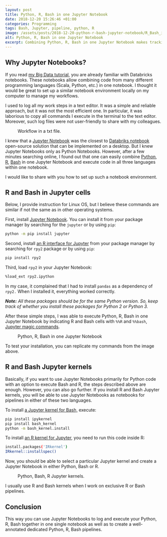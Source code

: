 ```yaml
---
layout: post
title: Python, R, Bash in one Jupyter Notebook
date: 2018-12-20 15:26:46 +01:00
categories: Programming
tags: Bash, Jupyter, pipeline, python, R
image: /assets/posts/2018-12-20-python-r-bash-jupyter-notebook/R_Bash_in_Jupyter_notebooks.jpeg
alt: Python, R, Bash in one Jupyter Notebook
excerpt: Combining Python, R, Bash in one Jupyter Notebook makes tracking of the workflow easier, simplifies sharing and makes you more efficient and professional.
---
```


<h2>Why Jupyter Notebooks?</h2>

<p>If you read <a href="{{ site.baseurl }}/genomic-spark-tutorial/">my Big Data tutorial</a>, you are already familiar with Databricks notebooks. These notebooks allow combining code from many different programming languages (Scala, Python, etc.) in one notebook. I thought it would be great to set up a similar notebook environment locally on my computer to manage my workflows.</p>

<p>I used to log all my work steps in a text editor. It was a simple and reliable approach, but it was not the most efficient one. In particular, it was laborious to copy all commands I execute in the terminal to the text editor. Moreover, such log files were not user-friendly to share with my colleagues.</p>
<figure class="caption"><img src="{{ site.baseurl }}/assets/posts/2018-12-20-python-r-bash-jupyter-notebook/log_workflow_in_txt.jpeg" alt="" class="wp-image-1510" />
<figcaption class="aligncenter">Workflow in a txt file.</figcaption>
</figure>

<p>I knew that  a <a aria-label="I knew that  a Jupyter Notebook is the closest I can get to Databriks workflow. But I knew Jupyter Notebooks only as Python Notebooks. However, after a few minutes searching online, I found out that one can easily combine Python, R, Bash in one Jupyter Notebook and execute code in all three languages without leaving a notebook and without manual changing of the Jupyter engine.
 (opens in a new tab)" href="https://jupyter.org/" target="_blank">Jupyter Notebook</a> was the closest to <a href="{{ site.baseurl }}/processing-genomic-data-apache-spark-big-data-tutorial/">Databriks notebook</a> open-source solution that can be implemented on a desktop. But I knew Jupyter Notebooks only as Python Notebooks. However, after a few minutes searching online, I found out that one can easily combine <a aria-label="I knew that  a Jupyter Notebook is the closest to Databriks notebook open-source solution that can be implemented on a desktop. But I knew Jupyter Notebooks only as Python Notebooks. However, after a few minutes searching online, I found out that one can easily combine Python, R, Bash in one Jupyter Notebook and execute code in all three languages within one notebook.
 (opens in a new tab)" href="https://www.python.org/" target="_blank">Python</a>, <a aria-label="I knew that  a Jupyter Notebook is the closest to Databriks notebook open-source solution that can be implemented on a desktop. But I knew Jupyter Notebooks only as Python Notebooks. However, after a few minutes searching online, I found out that one can easily combine Python, R, Bash in one Jupyter Notebook and execute code in all three languages within one notebook.
 (opens in a new tab)" href="https://www.r-project.org/" target="_blank">R</a>, <a aria-label="I knew that  a Jupyter Notebook is the closest to Databriks notebook open-source solution that can be implemented on a desktop. But I knew Jupyter Notebooks only as Python Notebooks. However, after a few minutes searching online, I found out that one can easily combine Python, R, Bash in one Jupyter Notebook and execute code in all three languages within one notebook.
 (opens in a new tab)" href="https://www.gnu.org/software/bash/" target="_blank">Bash</a> in one Jupyter Notebook and execute code in all three languages within one notebook.</p>

<p>I would like to share with you how to set up such a notebook environment.</p>

<h2>R and Bash in Jupyter cells</h2>

<p>Below, I provide instruction for Linux OS, but I believe these commands are similar if not the same as in other operating systems. </p>

<p>First, install <a href="https://jupyter.org/" target="_blank">Jupyter Notebook</a>. You can install it from your package manager by searching for the <code>jupyter</code> or by using <code>pip</code>:</p>

```bash
python -m pip install jupyter
```

<p>Second, install <a href="https://rpy2.bitbucket.io/" target="_blank">an R interface for Jupyter</a> from your package manager by searching for <code>rpy2</code> package or by using <code>pip</code>:</p>

```bash
pip install rpy2
```

<p>Third, load <code>rpy2</code> in your Jupyter Notebook: </p>

```bash
%load_ext rpy2.ipython
```

<p>In my case, it complained that I had to install <code>pandas</code> as a dependency of <code>rpy2.</code> When I installed it, everything worked correctly.</p>

<p><em><strong>Note:</strong> All these packages should be for the same Python version. So, keep track of whether you install these packages for Python 2 or Python 3.</em></p>

<p>After these simple steps, I was able to execute Python, R, Bash in one Jupyter Notebook by indicating R and Bash cells with <code>%%R</code> and <code>%%bash</code>, <a href="https://ipython.readthedocs.io/en/stable/interactive/magics.html" target="_blank">Jupyter magic commands</a>.</p>
<figure class="caption"><img src="{{ site.baseurl }}/assets/posts/2018-12-20-python-r-bash-jupyter-notebook/jupyter_notebooks_python-R-bash.jpeg" alt="" class="wp-image-1504" />
<figcaption class="aligncenter">Python, R, Bash in one Jupyter Notebook</figcaption>
</figure>

<p>To test your installation, you can replicate my commands from the image above.</p>

<h2>R and Bash Jupyter kernels</h2>

<p>Basically, if you want to use Jupyter Notebooks primarily for Python code with an option to execute Bash and R, the steps described above are enough. However, you can also go further. If you install R and Bash Jupyter kernels, you will be able to use Jupyter Notebooks as notebooks for pipelines in either of these two languages.</p>

<p>To install <a href="https://github.com/takluyver/bash_kernel" target="_blank">a Jupyter kernel for Bash,</a> execute:</p>

```bash
pip install ipykernel
pip install bash_kernel
python -m bash_kernel.install
```

<p>To install <a aria-label="To install an R kernel for Jupyter, you need to install
 (opens in a new tab)" href="https://github.com/IRkernel/IRkernel" target="_blank">an R kernel for Jupyter</a>, you need to run this code inside R:</p>

```bash
install.packages('IRkernel')
IRkernel::installspec()
```

<p>Now, you should be able to select a particular Jupyter kernel and create a Jupyter Notebook in either Python, Bash or R.</p>
<figure class="caption"><img src="{{ site.baseurl }}/assets/posts/2018-12-20-python-r-bash-jupyter-notebook/jupyter_R_bash_kernels.jpeg" alt="" class="wp-image-1505" />
<figcaption class="aligncenter">Python, Bash, R Jupyter kernels.</figcaption>
</figure>

<p>I usually use R and Bash kernels when I work on exclusive R or Bash pipelines.</p>

<h2>Conclusion</h2>

<p>This way you can use Jupyter Notebooks to log and execute your Python, R, Bash together in one single notebook as well as to create a well-annotated dedicated Python, R, Bash pipelines.</p>

